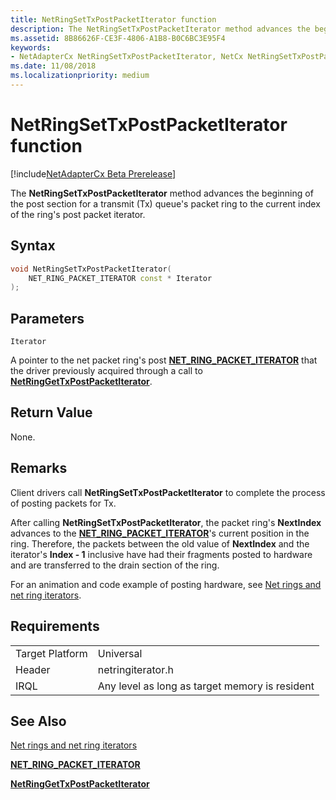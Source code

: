 ```yaml
---
title: NetRingSetTxPostPacketIterator function
description: The NetRingSetTxPostPacketIterator method advances the beginning of the post section for a transmit (Tx) queue's packet ring to the current index of the ring's post packet iterator.
ms.assetid: 8B86626F-CE3F-4806-A1B8-B0C6BC3E95F4
keywords:
- NetAdapterCx NetRingSetTxPostPacketIterator, NetCx NetRingSetTxPostPacketIterator
ms.date: 11/08/2018
ms.localizationpriority: medium
---
```


# NetRingSetTxPostPacketIterator function

[!include[NetAdapterCx Beta Prerelease](../netcx-beta-prerelease.md)]

The **NetRingSetTxPostPacketIterator** method advances the beginning of the post section for a transmit (Tx) queue's packet ring to the current index of the ring's post packet iterator.

## Syntax

```cpp
void NetRingSetTxPostPacketIterator(
    NET_RING_PACKET_ITERATOR const * Iterator
);
```

## Parameters

`Iterator`

A pointer to the net packet ring's post [**NET_RING_PACKET_ITERATOR**](net-ring-packet-iterator.md) that the driver previously acquired through a call to [**NetRingGetTxPostPacketIterator**](netringgettxpostpacketiterator.md).

## Return Value

None.

## Remarks

Client drivers call **NetRingSetTxPostPacketIterator** to complete the process of posting packets for Tx.

After calling **NetRingSetTxPostPacketIterator**, the packet ring's **NextIndex** advances to the [**NET_RING_PACKET_ITERATOR**](net-ring-packet-iterator.md)'s current position in the ring. Therefore, the packets between the old value of **NextIndex** and the iterator's **Index - 1** inclusive have had their fragments posted to hardware and are transferred to the drain section of the ring.

For an animation and code example of posting hardware, see [Net rings and net ring iterators](net-rings-and-net-ring-iterators.md).

## Requirements

|  |  |
| --- | --- |
| Target Platform | Universal |
| Header | netringiterator.h |
| IRQL | Any level as long as target memory is resident |

## See Also

[Net rings and net ring iterators](net-rings-and-net-ring-iterators.md)

[**NET_RING_PACKET_ITERATOR**](net-ring-packet-iterator.md)

[**NetRingGetTxPostPacketIterator**](netringgettxpostpacketiterator.md)